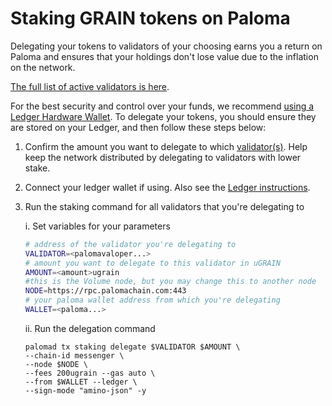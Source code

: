 # Staking GRAIN tokens on Paloma

Delegating your tokens to validators of your choosing earns you a return on Paloma and ensures that your holdings don't lose value due to the inflation on the network. 

[The full list of active validators is here](https://paloma.explorers.guru/validators).

For the best security and control over your funds, we recommend [using a Ledger Hardware Wallet](./paloma-ledger.md). To delegate your tokens, you should ensure they are stored on your Ledger, and then follow these steps below: 

1. Confirm the amount you want to delegate to which [validator(s)](https://paloma.explorers.guru/validators). Help keep the network distributed by delegating to validators with lower stake.
2. Connect your ledger wallet if using. Also see the [Ledger instructions](./paloma-ledger.md).
3. Run the staking command for all validators that you're delegating to 
    
    i. Set variables for your parameters
    ```sh
    # address of the validator you're delegating to
    VALIDATOR=<palomavaloper...>  
    # amount you want to delegate to this validator in uGRAIN
    AMOUNT=<amount>ugrain 
    #this is the Volume node, but you may change this to another node
    NODE=https://rpc.palomachain.com:443 
    # your paloma wallet address from which you're delegating
    WALLET=<paloma...> 
    ```
    ii. Run the delegation command
    ```
    palomad tx staking delegate $VALIDATOR $AMOUNT \
    --chain-id messenger \
    --node $NODE \
    --fees 200ugrain --gas auto \
    --from $WALLET --ledger \
    --sign-mode "amino-json" -y
    ```
